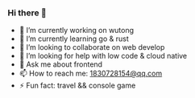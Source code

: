 ### Hi there 👋

<!--
**maoxiaodun/maoxiaodun** is a ✨ _special_ ✨ repository because its `README.md` (this file) appears on your GitHub profile.

Here are some ideas to get you started:
-->
- 🔭 I’m currently working on wutong
- 🌱 I’m currently learning go & rust
- 👯 I’m looking to collaborate on web develop
- 🤔 I’m looking for help with low code & cloud native
- 💬 Ask me about frontend
- 📫 How to reach me: 1830728154@qq.com
- ⚡ Fun fact: travel && console game


